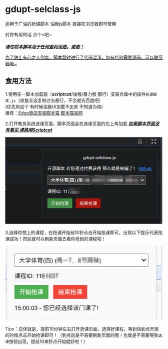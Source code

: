 # gdupt-selclass-js
适用于广油的抢课脚本 油猴js脚本 直接在浏览器即可使用

对你有用的话 点个⭐吧~

  

***<u>请勿将本脚本用于任何盈利用途，谢谢！</u>***

<u>为了防止有心之人倒卖，脚本暂时进行了代码混淆，如有特别需要源码，可以联系我哦~</u>

## 食用方法

1.使用任一脚本加载器（***scriptcat***/油猴/暴力猴 都行）安装仓库中的插件```抢课脚本.js```（直接全选复制过去都行，不会就去百度吧）  
(优先用这个 有时候油猴UI加载不出来 不知道为啥)  
推荐：[Edge商店安装脚本猫](https://microsoftedge.microsoft.com/addons/detail/%E8%84%9A%E6%9C%AC%E7%8C%AB/liilgpjgabokdklappibcjfablkpcekh?hl=zh-CN) [脚本猫官网](https://docs.scriptcat.org/)

2.打开教务系统选课页面，脚本页面会在选课页面的左上角加载 ***<u>如果脚本界面没有看见 请换用Scriptcat</u>***

![image-20241226181214865](./assets/image-20241226181214865.png)

3.选择你想上的课程，在抢课开始前10秒点击开始抢课即可，出现以下提示代表抢课成功！然后就可以刷新页面去看你抢到的课程啦！

![image-20241226181409076](./assets/image-20241226181409076.png)

Tips：总体就是，提前10分钟左右打开选课页面，选择好课程，等到快到点开放的时候点击开始抢课即可！（到点后是不需要刷新页面的哦！也就是不需要等到```选课```按钮出现，提前10来秒点开始就好啦！）
